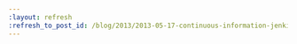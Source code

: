 ```yaml
---
:layout: refresh
:refresh_to_post_id: /blog/2013/2013-05-17-continuous-information-jenkins-newsletter-vol-4
---
```

